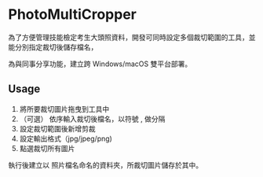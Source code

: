 # PhotoMultiCropper

為了方便管理技能檢定考生大頭照資料，開發可同時設定多個裁切範圍的工具，並能分別指定裁切後儲存檔名，

為與同事分享功能，建立跨 Windows/macOS 雙平台部署。

## Usage

1. 將所要裁切圖片拖曳到工具中
2. （可選） 依序輸入裁切後檔名，以符號  ,  做分隔 
3. 設定裁切範圍後新增剪裁
4. 設定輸出格式（jpg/jpeg/png)
5. 點選裁切所有圖片

執行後建立以 照片檔名命名的資料夾，所裁切圖片儲存於其中。
